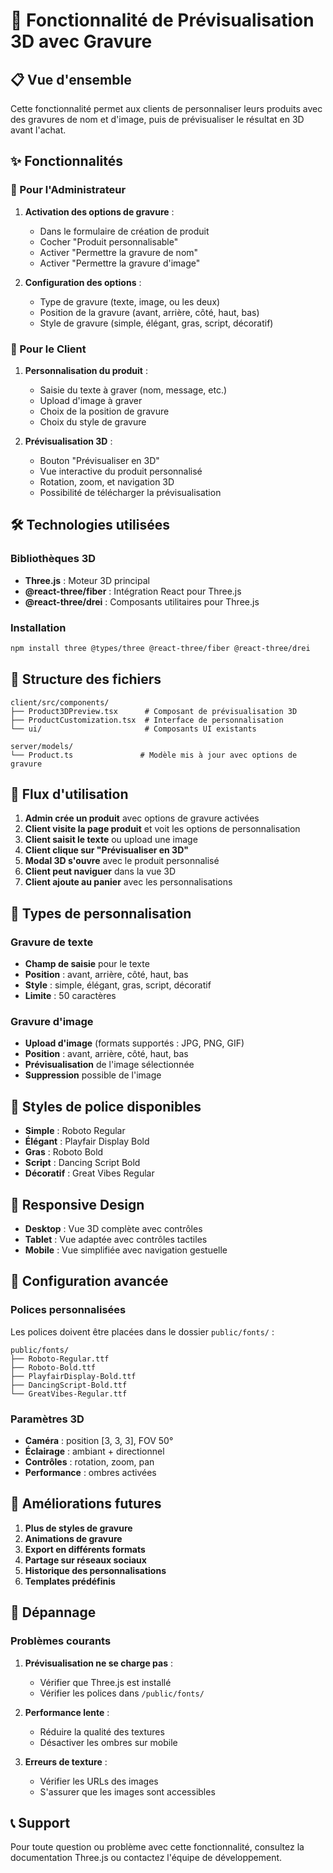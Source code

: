 # 🎨 Fonctionnalité de Prévisualisation 3D avec Gravure

## 📋 Vue d'ensemble

Cette fonctionnalité permet aux clients de personnaliser leurs produits avec des gravures de nom et d'image, puis de prévisualiser le résultat en 3D avant l'achat.

## ✨ Fonctionnalités

### 🔧 Pour l'Administrateur

1. **Activation des options de gravure** :
   - Dans le formulaire de création de produit
   - Cocher "Produit personnalisable"
   - Activer "Permettre la gravure de nom"
   - Activer "Permettre la gravure d'image"

2. **Configuration des options** :
   - Type de gravure (texte, image, ou les deux)
   - Position de la gravure (avant, arrière, côté, haut, bas)
   - Style de gravure (simple, élégant, gras, script, décoratif)

### 🛒 Pour le Client

1. **Personnalisation du produit** :
   - Saisie du texte à graver (nom, message, etc.)
   - Upload d'image à graver
   - Choix de la position de gravure
   - Choix du style de gravure

2. **Prévisualisation 3D** :
   - Bouton "Prévisualiser en 3D"
   - Vue interactive du produit personnalisé
   - Rotation, zoom, et navigation 3D
   - Possibilité de télécharger la prévisualisation

## 🛠️ Technologies utilisées

### Bibliothèques 3D
- **Three.js** : Moteur 3D principal
- **@react-three/fiber** : Intégration React pour Three.js
- **@react-three/drei** : Composants utilitaires pour Three.js

### Installation
```bash
npm install three @types/three @react-three/fiber @react-three/drei
```

## 📁 Structure des fichiers

```
client/src/components/
├── Product3DPreview.tsx      # Composant de prévisualisation 3D
├── ProductCustomization.tsx  # Interface de personnalisation
└── ui/                       # Composants UI existants

server/models/
└── Product.ts               # Modèle mis à jour avec options de gravure
```

## 🔄 Flux d'utilisation

1. **Admin crée un produit** avec options de gravure activées
2. **Client visite la page produit** et voit les options de personnalisation
3. **Client saisit le texte** ou upload une image
4. **Client clique sur "Prévisualiser en 3D"**
5. **Modal 3D s'ouvre** avec le produit personnalisé
6. **Client peut naviguer** dans la vue 3D
7. **Client ajoute au panier** avec les personnalisations

## 🎯 Types de personnalisation

### Gravure de texte
- **Champ de saisie** pour le texte
- **Position** : avant, arrière, côté, haut, bas
- **Style** : simple, élégant, gras, script, décoratif
- **Limite** : 50 caractères

### Gravure d'image
- **Upload d'image** (formats supportés : JPG, PNG, GIF)
- **Position** : avant, arrière, côté, haut, bas
- **Prévisualisation** de l'image sélectionnée
- **Suppression** possible de l'image

## 🎨 Styles de police disponibles

- **Simple** : Roboto Regular
- **Élégant** : Playfair Display Bold
- **Gras** : Roboto Bold
- **Script** : Dancing Script Bold
- **Décoratif** : Great Vibes Regular

## 📱 Responsive Design

- **Desktop** : Vue 3D complète avec contrôles
- **Tablet** : Vue adaptée avec contrôles tactiles
- **Mobile** : Vue simplifiée avec navigation gestuelle

## 🔧 Configuration avancée

### Polices personnalisées
Les polices doivent être placées dans le dossier `public/fonts/` :
```
public/fonts/
├── Roboto-Regular.ttf
├── Roboto-Bold.ttf
├── PlayfairDisplay-Bold.ttf
├── DancingScript-Bold.ttf
└── GreatVibes-Regular.ttf
```

### Paramètres 3D
- **Caméra** : position [3, 3, 3], FOV 50°
- **Éclairage** : ambiant + directionnel
- **Contrôles** : rotation, zoom, pan
- **Performance** : ombres activées

## 🚀 Améliorations futures

1. **Plus de styles de gravure**
2. **Animations de gravure**
3. **Export en différents formats**
4. **Partage sur réseaux sociaux**
5. **Historique des personnalisations**
6. **Templates prédéfinis**

## 🐛 Dépannage

### Problèmes courants

1. **Prévisualisation ne se charge pas** :
   - Vérifier que Three.js est installé
   - Vérifier les polices dans `/public/fonts/`

2. **Performance lente** :
   - Réduire la qualité des textures
   - Désactiver les ombres sur mobile

3. **Erreurs de texture** :
   - Vérifier les URLs des images
   - S'assurer que les images sont accessibles

## 📞 Support

Pour toute question ou problème avec cette fonctionnalité, consultez la documentation Three.js ou contactez l'équipe de développement.


